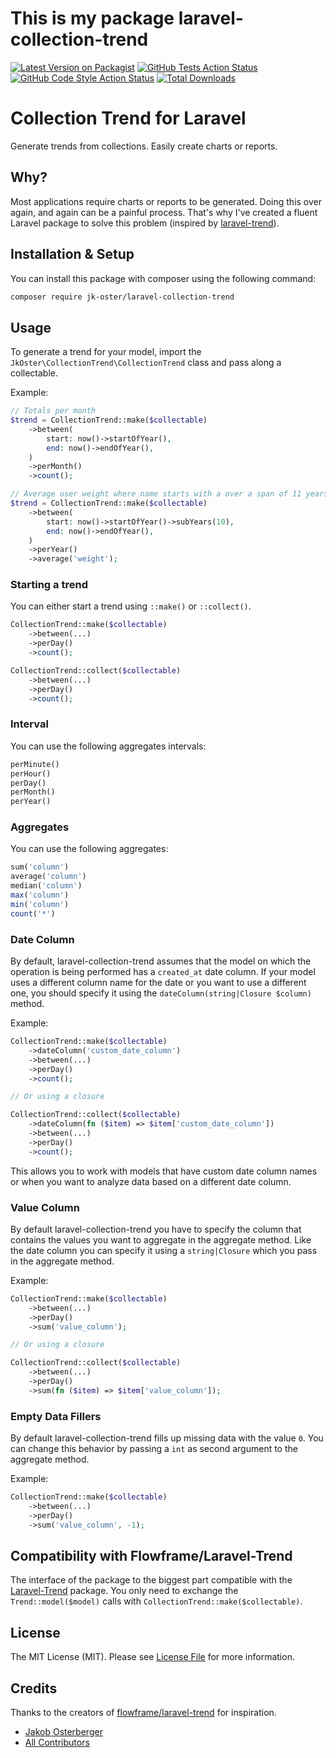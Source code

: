 
# This is my package laravel-collection-trend

[![Latest Version on Packagist](https://img.shields.io/packagist/v/jk-oster/laravel-collection-trend.svg?style=flat-square)](https://packagist.org/packages/jk-oster/laravel-collection-trend)
[![GitHub Tests Action Status](https://img.shields.io/github/actions/workflow/status/jk-oster/laravel-collection-trend/run-tests.yml?branch=main&label=tests&style=flat-square)](https://github.com/jk-oster/laravel-collection-trend/actions?query=workflow%3Arun-tests+branch%3Amain)
[![GitHub Code Style Action Status](https://img.shields.io/github/actions/workflow/status/jk-oster/laravel-collection-trend/fix-php-code-style-issues.yml?branch=main&label=code%20style&style=flat-square)](https://github.com/jk-oster/laravel-collection-trend/actions?query=workflow%3A"Fix+PHP+code+style+issues"+branch%3Amain)
[![Total Downloads](https://img.shields.io/packagist/dt/jk-oster/laravel-collection-trend.svg?style=flat-square)](https://packagist.org/packages/jk-oster/laravel-collection-trend)

# Collection Trend for Laravel

Generate trends from collections. Easily create charts or reports.

## Why?

Most applications require charts or reports to be generated. Doing this over again, and again can be a painful process. That's why I've created a fluent Laravel package to solve this problem (inspired by [laravel-trend](https://github.com/Flowframe/laravel-trend)).

## Installation & Setup

You can install this package with composer using the following command:

```bash
composer require jk-oster/laravel-collection-trend
```

## Usage

To generate a trend for your model, import the ``JkOster\CollectionTrend\CollectionTrend`` class and pass along a collectable.

Example:

```php
// Totals per month
$trend = CollectionTrend::make($collectable)
    ->between(
        start: now()->startOfYear(),
        end: now()->endOfYear(),
    )
    ->perMonth()
    ->count();

// Average user weight where name starts with a over a span of 11 years, results are grouped per year
$trend = CollectionTrend::make($collectable)
    ->between(
        start: now()->startOfYear()->subYears(10),
        end: now()->endOfYear(),
    )
    ->perYear()
    ->average('weight');
```

### Starting a trend

You can either start a trend using ``::make()`` or ``::collect()``.

```php
CollectionTrend::make($collectable)
    ->between(...)
    ->perDay()
    ->count();

CollectionTrend::collect($collectable)
    ->between(...)
    ->perDay()
    ->count();
```

### Interval

You can use the following aggregates intervals:

```php
perMinute()
perHour()
perDay()
perMonth()
perYear()
```

### Aggregates

You can use the following aggregates:

```php
sum('column')
average('column')
median('column')
max('column')
min('column')
count('*')
```

### Date Column

By default, laravel-collection-trend assumes that the model on which the operation is being performed has a ``created_at`` date column. If your model uses a different column name for the date or you want to use a different one, you should specify it using the ``dateColumn(string|Closure $column)`` method.

Example:

```php
CollectionTrend::make($collectable)
    ->dateColumn('custom_date_column')
    ->between(...)
    ->perDay()
    ->count();

// Or using a closure

CollectionTrend::collect($collectable)
    ->dateColumn(fn ($item) => $item['custom_date_column'])
    ->between(...)
    ->perDay()
    ->count();
```

This allows you to work with models that have custom date column names or when you want to analyze data based on a different date column.

### Value Column

By default laravel-collection-trend you have to specify the column that contains the values you want to aggregate in the aggregate method. Like the date column you can specify it using a ``string|Closure`` which you pass in the aggregate method.

Example:

```php
CollectionTrend::make($collectable)
    ->between(...)
    ->perDay()
    ->sum('value_column');

// Or using a closure

CollectionTrend::collect($collectable)
    ->between(...)
    ->perDay()
    ->sum(fn ($item) => $item['value_column']);
```

### Empty Data Fillers

By default laravel-collection-trend fills up missing data with the value ``0``. You can change this behavior by passing a ``int`` as second argument to the aggregate method.

Example:

```php
CollectionTrend::make($collectable)
    ->between(...)
    ->perDay()
    ->sum('value_column', -1);
```

## Compatibility with Flowframe/Laravel-Trend

The interface of the package to the biggest part compatible with the [Laravel-Trend](https://github.com/Flowframe/Laravel-Trend) package. You only need to exchange the ```Trend::model($model)``` calls with ```CollectionTrend::make($collectable)```.

## License

The MIT License (MIT). Please see [License File](LICENSE.md) for more information.

## Credits

Thanks to the creators of [flowframe/laravel-trend](https://github.com/Flowframe/laravel-trend) for inspiration.

- [Jakob Osterberger](https://github.com/jk-oster)
- [All Contributors](../../contributors)
